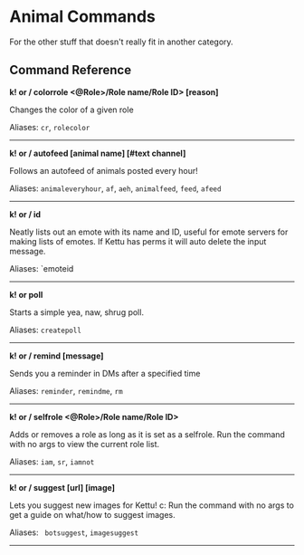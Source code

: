 # Animal Commands

For the other stuff that doesn't really fit in another category.

## Command Reference

**k! or / colorrole <@Role>/Role name/Role ID> <color> [reason]**

Changes the color of a given role

Aliases: `cr`, `rolecolor`

-------

**k! or / autofeed [animal name] [#text channel]**

Follows an autofeed of animals posted every hour!

Aliases: `animaleveryhour`, `af`, `aeh`, `animalfeed`, `feed`, `afeed`

-------

**k! or / id <emote>**

Neatly lists out an emote with its name and ID, useful for emote servers for making lists of emotes. If Kettu has perms it will auto delete the input message.

Aliases: `emoteid

-------

**k! or poll <poll>**

Starts a simple yea, naw, shrug poll.

Aliases: `createpoll`

-------

**k! or / remind <duration> [message]**

Sends you a reminder in DMs after a specified time

Aliases: `reminder`, `remindme`, `rm`

-------

**k! or / selfrole <@Role>/Role name/Role ID>**

Adds or removes a role as long as it is set as a selfrole. Run the command with no args to view the current role list.

Aliases: `iam`, `sr`, `iamnot`

-------

**k! or / suggest [url] [image]**

Lets you suggest new images for Kettu! c: Run the command with no args to get a guide on what/how to suggest images.

Aliases: ` botsuggest`, `imagesuggest`

-------